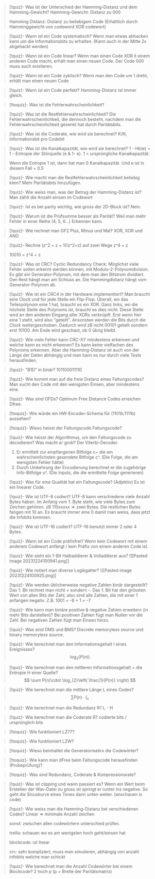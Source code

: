 
> [!quiz]- Was ist der Unterschied der Hamming-Distanz und dem Hamming-Gewicht?
> Hamming-Gewicht: Distanz zu 000
> 
> Hamming Distanz: Distanz zu beliebigem Code (Erhältlich durch Hamminggewicht von codeword XOR codewort)

> [!quiz]- Wann ist ein Code systematisch?
> Wenn man etwas abhacken kann um die Informationsbits zu erhalten. (Kann auch in der Mitte 2x abgehackt werden)

> [!quiz]- Wann ist ein Code linear?
> Wenn man einen Code XOR  it einem anderen Code macht, erhält man einen neuen Code. Der Code 000 muss auch existieren.

> [!quiz]- Wann ist ein Code zyklisch?
> Wenn man den Code um 1 dreht, erhält man einen neuen Code

> [!quiz]- Wann ist ein Code perfekt?
> Hamming-Distanz ist immer gleich.

> [!toquiz]- Was ist die Fehlerwahrscheinlichkeit?

> [!quiz]- Was ist die Restfehlerwahrscheinlichkeit?
> Die Fehlerwahrscheinlichkeit, die dennoch besteht, nachdem man die Fehlerwahrscheinlichkeit gesenkt hat durch Paritätsbits.

> [!quiz]- Was ist die Coderate, wie wird sie berechnet?
> K/N, Informationsbit pro Codebit

> [!quiz]- Was ist die Kanalkapazität, wie wird sie berechnet?
> 1 - Hb(e) = 1 - Entropie der Störquelle (e & 1- e). 1 = ursprüngliche Kanalkapazität.
> 
> Wenn die Entropie 1 ist, dann hat man 0 Kanalkapazität. Und e ist in diesem Fall = 0.5

> [!quiz]- Wie macht man die Restfehlerwahrscheinlichkeit beliebig klein?
> Mehr Paritätsbits hinzufügen.

> [!quiz]- Wie weiss man, was der Betrag der Hamming-Distanz ist?
> Man zählt die Anzahl einsen im Codewort

> [!quiz]- Ist es bei parity wichtig, wie gross der 2D-Block ist?
> Nein.

> [!quiz]- Warum ist die Prüfsumme besser als Parität?
> Weil man mehr Fehler in einer Reihe (4, 5, 6...) Erkennen kann.

> [!quiz]- Wie rechnet man GF2 Plus, Minus und Mal?
> XOR, XOR und AND

> [!quiz]- Rechne (z^2 + z + 1)(z^2+z) auf zwei Wege
> z^4 + z
> 
> 10010 = z^4 + z

> [!quiz]- Was ist CRC?
> Cyclic Redundancy Check: Möglichst viele Fehler sollen erkennt werden können, mit Modulo-2-Polynomdivision. Es gibt ein Generator-Polynom, mit dem man den Bitstrom dividiert. Den Rest hängt man am Schluss an. Die Hammingdistanz hängt vom Generator-Polynom ab.

> [!quiz]- Wie ist ein CRC4 in der Hardware implementiert?
> Man braucht eine Clock und für jede Stelle ein Flip-Flop. Überall, wo das Teilerpolynom eine 1 hat, braucht es ein XOR. Ganz links, wo die höchste Stelle des Polynoms ist, braucht es dies nicht. Diese Stelle wird an den anderen Eingang aller XORs verknüpft. Erst wenn hier eine 1 steht, wird also "geteilt". Ansonsten werden die Bits durch die Clock weitergeschoben. Dadurch wird zB nicht 00101 geteilt sondern erst 10100. Am Ende wird geschaut, ob 0 übrig bleibt.

> [!quiz]- Wie viele Fehler kann CRC-XY mindestens erkennen und welche kann es nicht erkennen?
> Es kann keine vielfachen des Polynoms erkennen. Aber die Hamming-Distanz ist auch von der Länge der Daten abhängig und man kann es nur durch viele Tests herausfinden. 

> [!quiz]- "B1D" in binär?
> 101100011110

> [!quiz]- Wie kommt man auf die freie Distanz eines Faltungscodes?
> Man sucht den Code mit den wenigsten Einsen, aber mindestens eine.

> [!quiz]- Was sind OFDs?
> Optimum Free Distance Codes erreichen Dfree.

> [!toquiz]- Wie würde ein HW-Encoder-Schema für (1101b;1111b) aussehen?

> [!toquiz]- Wieso heisst der Faltungscode Faltungscode?

> [!quiz]- Wie heisst der Algorithmus, um den Faltungscode zu decodieren? Was macht er grob?
> Der Viterbi-Decoder.
> 1. Er ermittelt zur empfangenen Bitfolge c~ die am wahrscheinlichsten gesendete Bitfolge c^. (Die Folge, die am wenigsten Fehler hätte)
> 2. Durch Umkehrung der Encodierung berechnet er die zugehörige Info-Bitfolge u^. (Die Inputs, die die ermittelte Folge generieren)

> [!quiz]- Was für eine Qualität hat ein Faltungscode? (Adjektiv)
> Es ist ein linearer Code.

> [!quiz]- Wie ist UTF-8 codiert?
> UTF-8 kann verschiedene viele Anzahl Bytes haben. Im Anfang vom 1. Byte steht, wie viele Bytes zum Zeichen gehören. zB 110xxxxx => zwei Bytes. Die restlichen Bytes fangen mit 10 an. Es braucht immer eine 0 damit man weiss, dass jetzt die Infobits kommen.

> [!quiz]- Wie ist UTF-16 codiert?
> UTF-16 benutzt immer 2 oder 4 Bytes.

> [!quiz]- Wann ist ein Code präfixfrei?
> Wenn kein Codewort mit einem anderem Codewort anfängt / kein Präfix von einem anderen Code ist.

> [!quiz]- Wie sieht ein 1-Bit Halbaddierer & Volladdierer aus?
> ![[Pasted image 20231224100941.png]]

> [!quiz]- Wie notiert man diverse Logikgatter?
> ![[Pasted image 20231224100925.png]]

> [!quiz]- Wie werden üblicherweise negative Zahlen binär dargestellt?
> Das 1. Bit rechnet man nicht + sondern -. Das 1. Bit hat den grössten Wert von allen Bits der Zahl, also sind alle Zahlen, die mit einer 1 anfangen negativ. Z.B. 1001 = -8 + 1 = -7

> [!quiz]- Wie kann man binäre positive & negative Zahlen erweitern (in mehr Bits darstellen)?
> Bei positiven Zahlen fügt man Nullen vor die Zahl. Bei negativen Zahlen fügt man Einsen hinzu.

> [!quiz]- Was sind DMS und BMS?
> Discrete memoryless source und binary memoryless source.

> [!quiz]- Wie berechnet man den Informationsgehalt I eines Ereignisses?
> $$
> \log_{2}(P(n))
> $$

> [!quiz]- Wie berechnet man den mittleren Informationsgehalt = die Entropie H einer Quelle?
> $$
> \sum P(n)\cdot \log_{2}\left( \frac{1}{P(n)} \right)
> $$

> [!quiz]- Wie berechnet man die mittlere Länge L eines Codes?
> $$
> \sum P(n)\cdot l_{n}
> $$

> [!quiz]- Wie berechnet man die Redundanz R?
> L - H

> [!quiz]- Wie berechnet man die Coderate R?
> codierte bits / ursprünglich bits

> [!toquiz]- Wie funktioniert LZ77?

> [!toquiz]- Wie funktioniert LZW?

> [!toquiz]- Wieso beinhaltet die Generatormatirx die Codewörter?

> [!toquiz]- Wie kann man dFree beim Faltungscode herausfinden (Probeprüfung)?

> [!toquiz]- Was sind Redundanz, Coderate & Kompressionsrate?

> [!quiz]- Was ist clipping und wann passiert es?
> Wenn ein Wert beim Erstellen der Wav-Datei zu gross ist springt er runter ins negative. So geht die Sinuskurve eines Tones dann unten weiter. (anschauen in code)

> [!quiz]- Wie weiss man die Hamming-Distanz bei verschiedenen Codes?
> Linear => minimale Anzahl zeichen
> 
> sonst: zwischen allen codewörtern unterschied prüfen.
> 
> trellis: schauen wo es am wenigsten hoch geht/einsen hat
> 
> blockcode: ist linear
> 
> crc: sehr kompliziert, muss man simulieren, abhängig von anzahl infobits welche man schickt

> [!quiz]- Wie berechnet man die Anzahl Codewörter bei einem Blockcode?
> 2 hoch p (p = Breite der Paritätsmatrix)

